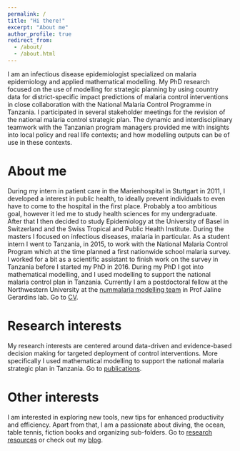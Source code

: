 ```yaml
---
permalink: /
title: "Hi there!"
excerpt: "About me"
author_profile: true
redirect_from: 
  - /about/
  - /about.html
---
```


I am an infectious disease epidemiologist specialized on malaria epidemiology and applied mathematical modelling. 
My PhD research focused on the use of modelling for strategic planning by using country data for district-specific 
impact predictions of malaria control interventions in close collaboration with the National Malaria Control Programme in Tanzania.
I participated in several stakeholder meetings for the revision of the national malaria control strategic plan.
The dynamic and interdisciplinary teamwork with the Tanzanian program managers provided me with insights into local policy and real life contexts; 
and how modelling outputs can be of use in these contexts. 



About me
======
During my intern in patient care in the Marienhospital in Stuttgart in 2011, I developed a interest in public health, to ideally prevent individuals to even have to come to the hospital in the first place.
Probably a too ambitious goal, however it led me to study health sciences for my undergraduate. After that I then decided to study Epidemiology at the University of Basel in Switzerland and the Swiss Tropical and Public Health Institute. 
During the masters I focused on infectious diseases, malaria in particular. 
As a student intern I went to Tanzania, in 2015, to work with the National Malaria Control Program which at the time planned a first nationwide school malaria survey. 
I worked  for a bit as a scientific assistant to finish work on the survey in Tanzania before I started my PhD in 2016. 
During my PhD I got into mathematical modelling, and I used modelling to support the national malaria control plan in Tanzania. 
Currently I am a postdoctoral fellow at the Northwestern University at the [nummalaria modelling team](https://www.numalariamodeling.org/) in Prof Jaline Gerardins lab.
Go to [CV](https://manuelarunge.github.io/cv/). 


Research interests
======
My research interests are centered around data-driven and evidence-based decision making for targeted deployment of control interventions. 
More specifically I used mathematical modelling to support the national malaria strategic plan in Tanzania. 
Go to [publications](https://manuelarunge.github.io/publications/). 


Other interests 
===== 
I am interested in exploring new tools, new tips for enhanced productivity and efficiency. 
Apart from that, I am a passionate about diving, the ocean, table tennis, fiction books and organizing sub-folders.
Go to [research resources](https://manuelarunge.github.io/research_resources/) or check out my [blog](https://manuelarunge.github.io/blog/). 
